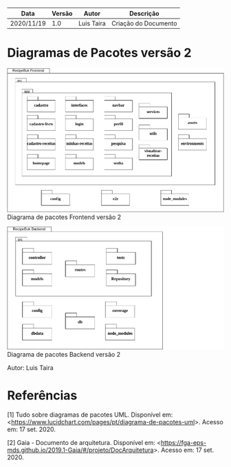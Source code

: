 | Data |Versão| Autor | Descrição |
| ---- | ---- | ----- | --------- |
| 2020/11/19 | 1.0 | Luis Taira | Criação do Documento |

# Diagramas de Pacotes versão 2

![](../assets/06-padroes-de-arquitetura/front-package-v2.png)
Diagrama de pacotes Frontend versão 2


![](../assets/06-padroes-de-arquitetura/back-package-v2.png)
Diagrama de pacotes Backend versão 2

Autor: Luis Taira

# Referências

[1] Tudo sobre diagramas de pacotes UML. Disponível em: <<https://www.lucidchart.com/pages/pt/diagrama-de-pacotes-uml>>. Acesso em: 17 set. 2020.

[2] Gaia - Documento de arquitetura. Disponível em: <<https://fga-eps-mds.github.io/2019.1-Gaia/#/projeto/DocArquitetura>>. Acesso em: 17 set. 2020.

